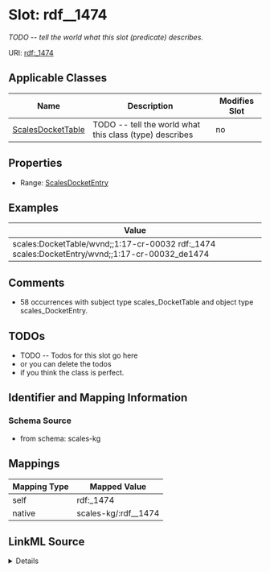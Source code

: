 

# Slot: rdf__1474


_TODO -- tell the world what this slot (predicate) describes._





URI: [rdf:_1474](http://www.w3.org/1999/02/22-rdf-syntax-ns#_1474)



<!-- no inheritance hierarchy -->





## Applicable Classes

| Name | Description | Modifies Slot |
| --- | --- | --- |
| [ScalesDocketTable](../classes/ScalesDocketTable.md) | TODO -- tell the world what this class (type) describes |  no  |







## Properties

* Range: [ScalesDocketEntry](../classes/ScalesDocketEntry.md)






## Examples

| Value |
| --- |
| scales:DocketTable/wvnd;;1:17-cr-00032 rdf:_1474 scales:DocketEntry/wvnd;;1:17-cr-00032_de1474 |

## Comments

* 58 occurrences with subject type scales_DocketTable and object type scales_DocketEntry.

## TODOs

* TODO -- Todos for this slot go here
* or you can delete the todos
* if you think the class is perfect.

## Identifier and Mapping Information







### Schema Source


* from schema: scales-kg




## Mappings

| Mapping Type | Mapped Value |
| ---  | ---  |
| self | rdf:_1474 |
| native | scales-kg/:rdf__1474 |




## LinkML Source

<details>
```yaml
name: rdf__1474
description: TODO -- tell the world what this slot (predicate) describes.
todos:
- TODO -- Todos for this slot go here
- or you can delete the todos
- if you think the class is perfect.
comments:
- 58 occurrences with subject type scales_DocketTable and object type scales_DocketEntry.
examples:
- value: scales:DocketTable/wvnd;;1:17-cr-00032 rdf:_1474 scales:DocketEntry/wvnd;;1:17-cr-00032_de1474
from_schema: scales-kg
rank: 1000
slot_uri: rdf:_1474
alias: rdf__1474
domain_of:
- scales_DocketTable
range: scales_DocketEntry

```
</details>